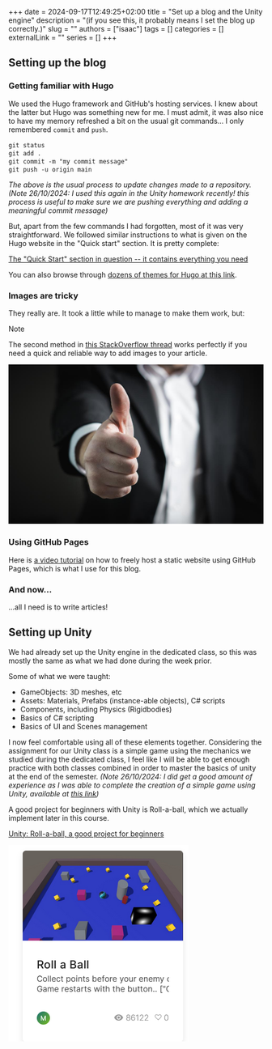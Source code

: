 +++ 
date = 2024-09-17T12:49:25+02:00
title = "Set up a blog and the Unity engine"
description = "(if you see this, it probably means I set the blog up correctly.)"
slug = ""
authors = ["isaac"]
tags = []
categories = []
externalLink = ""
series = []
+++

## Setting up the blog

### Getting familiar with Hugo

We used the Hugo framework and GitHub's hosting services. I knew about the latter but Hugo was something new for me. I must admit, it was also nice to have my memory refreshed a bit on the usual git commands... I only remembered `commit` and `push`.

```console
git status
git add .
git commit -m "my commit message"
git push -u origin main
```

_The above is the usual process to update changes made to a repository. (Note 26/10/2024: I used this again in the Unity homework recently! this process is useful to make sure we are pushing everything and adding a meaningful commit message)_

But, apart from the few commands I had forgotten, most of it was very straightforward. We followed similar instructions to what is given on the Hugo website in the "Quick start" section. It is pretty complete:

[The "Quick Start" section in question -- it contains everything you need](https://gohugo.io/getting-started/quick-start/)

You can also browse through [dozens of themes for Hugo at this link](https://themes.gohugo.io/).

### Images are tricky

They really are. It took a little while to manage to make them work, but:

> [!NOTE]
> The second method in [this StackOverflow thread](https://stackoverflow.com/questions/71501256/how-to-insert-an-image-in-my-post-on-hugo) works perfectly if you need a quick and reliable way to add images to your article.

!["if you're reading this, then I messed up and the image is not showing up :("](images/thumbsup.jpg) 

### Using GitHub Pages

Here is [a video tutorial](https://www.youtube.com/watch?v=n12fzB6OOO4) on how to freely host a static website using GitHub Pages, which is what I use for this blog.

### And now...

...all I need is to write articles!


## Setting up Unity

We had already set up the Unity engine in the dedicated class, so this was mostly the same as what we had done during the week prior. 

Some of what we were taught:
- GameObjects: 3D meshes, etc
- Assets: Materials, Prefabs (instance-able objects), C# scripts
- Components, including Physics (Rigidbodies)
- Basics of C# scripting
- Basics of UI and Scenes management

I now feel comfortable using all of these elements together. Considering the assignment for our Unity class is a simple game using the mechanics we studied during the dedicated class, I feel like I will be able to get enough practice with both classes combined in order to master the basics of unity at the end of the semester. _(Note 26/10/2024: I did get a good amount of experience as I was able to complete the creation of a simple game using Unity, available at [this link](https://github.com/patoracode/HighRiseSurfers))_

A good project for beginners with Unity is Roll-a-ball, which we actually implement later in this course.

[Unity: Roll-a-ball, a good project for beginners](https://learn.unity.com/project/roll-a-ball)

![unity roll-a-ball](images/rollaball.png)